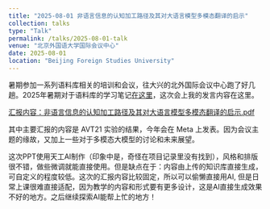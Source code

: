 ```yaml
---
title: "2025-08-01 非语言信息的认知加工路径及其对大语言模型多模态翻译的启示"
collection: talks
type: "Talk"
permalink: /talks/2025-08-01-talk
venue: "北京外国语大学国际会议中心"
date: 2025-08-01
location: "Beijing Foreign Studies University"
---
```


暑期参加一系列语料库相关的培训和会议，往大兴的北外国际会议中心跑了好几趟。2025年暑期对于语料库的学习笔记[在这里](https://chezvivian.github.io/podcasts/2025-07-18-corpus/)，这次会上我的发言内容在这里。

[汇报内容：非语言信息的认知加工路径及其对大语言模型多模态翻译的启示.pdf](非语言信息的认知加工路径及其对大语言模型多模态翻译的启示.pdf)

其中主要汇报的内容是 AVT21 实验的结果，今年会在 Meta 上发表。因为会议主题的缘故，又加上一些对于多模态大模型的讨论和未来展望。

这次PPT使用天工AI制作（印象中是，奇怪在项目记录里没有找到），风格和排版很不错，做些微调就能直接使用。但是缺点在于：内容由上传的知识库直接生成，可自定义的程度较低。这次的汇报内容比较固定，所以可以偷懒直接用AI, 但是日常上课很难直接适配，因为教学的内容和形式要有更多设计，这是AI直接生成效果不好的地方。之后继续探索AI能帮上忙的地方！